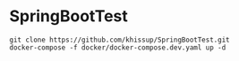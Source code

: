 # SpringBootTest


```shell
git clone https://github.com/khissup/SpringBootTest.git
docker-compose -f docker/docker-compose.dev.yaml up -d


```
